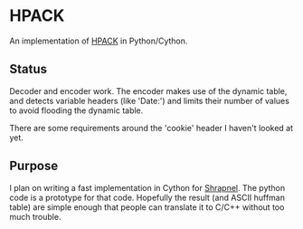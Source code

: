HPACK
=====

An implementation of [HPACK](http://http2.github.io/http2-spec/compression.html) in Python/Cython.

Status
------

Decoder and encoder work.  The encoder makes use of the dynamic table,
and detects variable headers (like 'Date:') and limits their number of
values to avoid flooding the dynamic table.

There are some requirements around the 'cookie' header I haven't
looked at yet.

Purpose
-------

I plan on writing a fast implementation in Cython for
[Shrapnel](https://github.com/ironport/shrapnel).  The python code is
a prototype for that code.  Hopefully the result (and ASCII huffman
table) are simple enough that people can translate it to C/C++ without
too much trouble.
